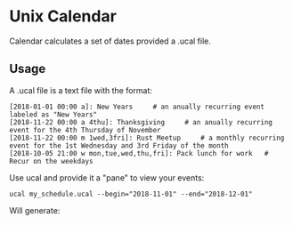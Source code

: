 # Unix Calendar

Calendar calculates a set of dates provided a .ucal file.

## Usage

A .ucal file is a text file with the format:

```
[2018-01-01 00:00 a]: New Years 	# an anually recurring event labeled as "New Years"
[2018-11-22 00:00 a 4thu]: Thanksgiving 	# an anually recurring event for the 4th Thursday of November
[2018-11-22 00:00 m 1wed,3fri]: Rust Meetup 	# a monthly recurring event for the 1st Wednesday and 3rd Friday of the month
[2018-10-05 21:00 w mon,tue,wed,thu,fri]: Pack lunch for work 	# Recur on the weekdays
```

Use ucal and provide it a "pane" to view your events:

```
ucal my_schedule.ucal --begin="2018-11-01" --end="2018-12-01"
```

Will generate:

```
```

